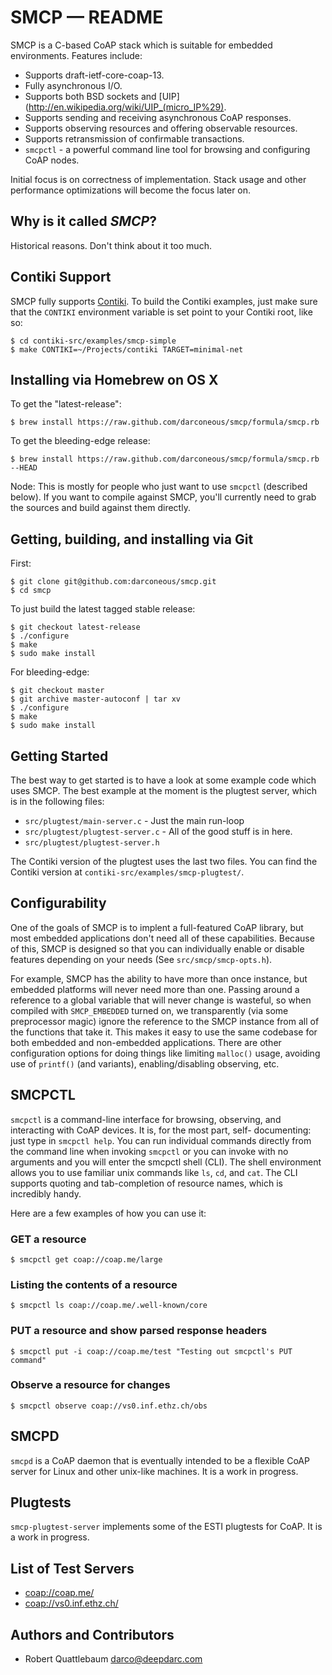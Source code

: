 SMCP — README
=============

SMCP is a C-based CoAP stack which is suitable for embedded environments.
Features include:

 * Supports draft-ietf-core-coap-13.
 * Fully asynchronous I/O.
 * Supports both BSD sockets and [UIP](http://en.wikipedia.org/wiki/UIP_(micro_IP%29).
 * Supports sending and receiving asynchronous CoAP responses.
 * Supports observing resources and offering observable resources.
 * Supports retransmission of confirmable transactions.
 * `smcpctl` - a powerful command line tool for browsing and configuring CoAP nodes.

Initial focus is on correctness of implementation. Stack usage and other
performance optimizations will become the focus later on.

## Why is it called *SMCP*? ##

Historical reasons. Don't think about it too much.

## Contiki Support ##

SMCP fully supports [Contiki](http://contiki-os.org/). To build the Contiki
examples, just make sure that the `CONTIKI` environment variable is set point
to your Contiki root, like so:

	$ cd contiki-src/examples/smcp-simple
	$ make CONTIKI=~/Projects/contiki TARGET=minimal-net

## Installing via Homebrew on OS X ##

To get the "latest-release":

	$ brew install https://raw.github.com/darconeous/smcp/formula/smcp.rb

To get the bleeding-edge release:

	$ brew install https://raw.github.com/darconeous/smcp/formula/smcp.rb --HEAD

Node: This is mostly for people who just want to use `smcpctl` (described below).
If you want to compile against SMCP, you'll currently need to grab the sources
and build against them directly.

## Getting, building, and installing via Git ##

First:

	$ git clone git@github.com:darconeous/smcp.git
	$ cd smcp

To just build the latest tagged stable release:

	$ git checkout latest-release
	$ ./configure
	$ make
	$ sudo make install

For bleeding-edge:

	$ git checkout master
	$ git archive master-autoconf | tar xv
	$ ./configure
	$ make
	$ sudo make install

## Getting Started ##

The best way to get started is to have a look at some example code
which uses SMCP. The best example at the moment is the plugtest server,
which is in the following files:

 * `src/plugtest/main-server.c` - Just the main run-loop
 * `src/plugtest/plugtest-server.c` - All of the good stuff is in here.
 * `src/plugtest/plugtest-server.h`

The Contiki version of the plugtest uses the last two files. You can find
the Contiki version at `contiki-src/examples/smcp-plugtest/`.

## Configurability ##

One of the goals of SMCP is to implent a full-featured CoAP library, but
most embedded applications don't need all of these capabilities. Because of this,
SMCP is designed so that you can individually enable or disable features
depending on your needs (See `src/smcp/smcp-opts.h`).

For example, SMCP has the ability to have more than once instance, but embedded
platforms will never need more than one. Passing around a reference to a
global variable that will never change is wasteful, so when compiled with
`SMCP_EMBEDDED` turned on, we transparently (via some preprocessor magic) ignore
the reference to the SMCP instance from all of the functions that take it.
This makes it easy to use the same codebase for both embedded and non-embedded
applications. There are other configuration options for doing things like
limiting `malloc()` usage, avoiding use of `printf()` (and variants),
enabling/disabling observing, etc.

## SMCPCTL ##

`smcpctl` is a command-line interface for browsing, observing, and
interacting with CoAP devices. It is, for the most part, self-
documenting: just type in `smcpctl help`. You can run individual
commands directly from the command line when invoking `smcpctl` or you can invoke
with no arguments and you will enter the smcpctl shell (CLI). The
shell environment allows you to use familiar unix commands like
`ls`, `cd`, and `cat`. The CLI supports quoting and tab-completion of resource
names, which is incredibly handy.

Here are a few examples of how you can use it:

### GET a resource ###

	$ smcpctl get coap://coap.me/large

### Listing the contents of a resource ###

	$ smcpctl ls coap://coap.me/.well-known/core

### PUT a resource and show parsed response headers ###

	$ smcpctl put -i coap://coap.me/test "Testing out smcpctl's PUT command"

### Observe a resource for changes ###

	$ smcpctl observe coap://vs0.inf.ethz.ch/obs

## SMCPD ##

`smcpd` is a CoAP daemon that is eventually intended to be a flexible
CoAP server for Linux and other unix-like machines.
It is a work in progress.

## Plugtests ##

`smcp-plugtest-server` implements some of the ESTI plugtests for CoAP.
It is a work in progress.

## List of Test Servers ##

 * <coap://coap.me/>
 * <coap://vs0.inf.ethz.ch/>

## Authors and Contributors ##

 * Robert Quattlebaum <darco@deepdarc.com>
